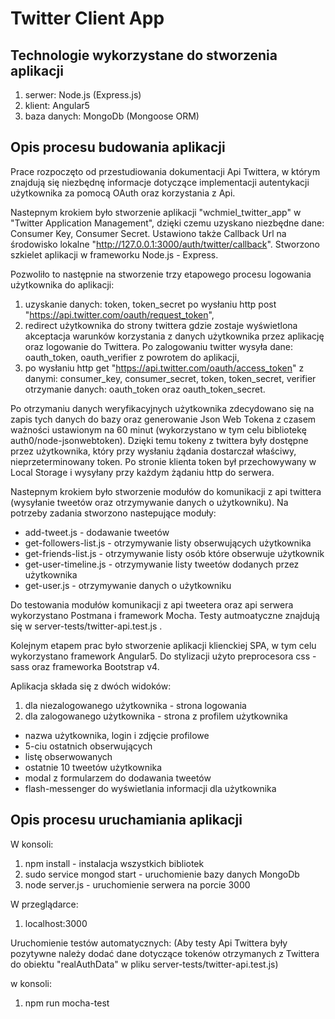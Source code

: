 # Twitter Client App

## Technologie wykorzystane do stworzenia aplikacji

1) serwer: Node.js (Express.js)
2) klient: Angular5
3) baza danych: MongoDb (Mongoose ORM)

## Opis procesu budowania aplikacji

Prace rozpoczęto od przestudiowania dokumentacji Api Twittera, w którym znajdują się niezbędnę informacje dotyczące implementacji autentykacji użytkownika za pomocą OAuth oraz korzystania z Api.

Nastepnym krokiem było stworzenie aplikacji "wchmiel_twitter_app" w "Twitter Application Management", dzięki czemu uzyskano niezbędne dane: Consumer Key, Consumer Secret. Ustawiono także Callback Url na środowisko lokalne "http://127.0.0.1:3000/auth/twitter/callback". Stworzono szkielet aplikacji w frameworku Node.js - Express.

Pozwoliło to następnie na stworzenie trzy etapowego procesu logowania użytkownika do aplikacji:
1) uzyskanie danych: token, token_secret po wysłaniu http post "https://api.twitter.com/oauth/request_token",
2) redirect użytkownika do strony twittera gdzie zostaje wyświetlona akceptacja warunków korzystania z danych użytkownika przez aplikację oraz logowanie do Twittera. Po zalogowaniu twitter wysyła dane: oauth_token, oauth_verifier z powrotem do aplikacji,
3) po wysłaniu http get "https://api.twitter.com/oauth/access_token" z danymi: consumer_key, consumer_secret, token, token_secret, verifier otrzymanie danych: oauth_token oraz oauth_token_secret.

Po otrzymaniu danych weryfikacyjnych użytkownika zdecydowano się na zapis tych danych do bazy oraz generowanie Json Web Tokena z czasem ważności ustawionym na 60 minut (wykorzystano w tym celu bibliotekę auth0/node-jsonwebtoken). Dzięki temu tokeny z twittera były dostępne przez użytkownika, który przy wysłaniu żądania dostarczał właściwy, nieprzeterminowany token. Po stronie klienta token był przechowywany w Local Storage i wysyłany przy każdym żądaniu http do serwera.

Nastepnym krokiem było stworzenie modułów do komunikacji z api twittera (wysyłanie tweetów oraz otrzymywanie danych o użytkowniku). Na potrzeby zadania stworzono nastepujące moduły:
- add-tweet.js - dodawanie tweetów
- get-followers-list.js - otrzymywanie listy obserwujących użytkownika
- get-friends-list.js - otrzymywanie listy osób które obserwuje użytkownik
- get-user-timeline.js - otrzymywanie listy tweetów dodanych przez użytkownika
- get-user.js - otrzymywanie danych o użytkowniku

Do testowania modułów komunikacji z api tweetera oraz api serwera wykorzystano Postmana i framework Mocha. Testy autmoatyczne znajdują się w server-tests/twitter-api.test.js .

Kolejnym etapem prac było stworzenie aplikacji klienckiej SPA, w tym celu wykorzystano framework Angular5. Do stylizacji użyto preprocesora css - sass oraz frameworka Bootstrap v4.

Aplikacja składa się z dwóch widoków:
1) dla niezalogowanego użytkownika - strona logowania
2) dla zalogowanego użytkownika - strona z profilem użytkownika
- nazwa użytkownika, login i zdjęcie profilowe
- 5-ciu ostatnich obserwujących
- listę obserwowanych
- ostatnie 10 tweetów użytkownika
- modal z formularzem do dodawania tweetów
- flash-messenger do wyświetlania informacji dla użytkownika


## Opis procesu uruchamiania aplikacji

W konsoli:
1) npm install - instalacja wszystkich bibliotek
2) sudo service mongod start - uruchomienie bazy danych MongoDb
3) node server.js - uruchomienie serwera na porcie 3000

W przeglądarce:
1) localhost:3000


Uruchomienie testów automatycznych:
(Aby testy Api Twittera były pozytywne należy dodać dane dotyczące tokenów otrzymanych z Twittera do obiektu "realAuthData" w pliku server-tests/twitter-api.test.js)

w konsoli:
1) npm run mocha-test
